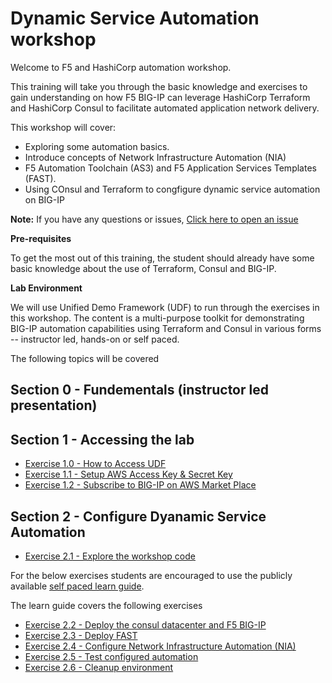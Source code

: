 # Dynamic Service Automation workshop
Welcome to F5 and HashiCorp automation workshop. 

This training will take you through the basic knowledge and exercises to gain understanding on how F5 BIG-IP can leverage HashiCorp Terraform and HashiCorp Consul to facilitate
automated application network delivery.

This workshop will cover:

-  Exploring some automation basics.
-  Introduce concepts of Network Infrastructure Automation (NIA)
-  F5 Automation Toolchain (AS3) and F5 Application Services Templates (FAST).
-  Using COnsul and Terraform to congfigure dynamic service automation on BIG-IP 

**Note:** 
If you have any questions or issues, [Click here to open an issue](https://github.com/f5businessdevelopment/F5_NIA_workshop/issues)

**Pre-requisites**

To get the most out of this training, the student should already have some basic knowledge about the use of Terraform, Consul and BIG-IP.

**Lab Environment**

We will use Unified Demo Framework (UDF) to run through the exercises in this workshop. The content is a multi-purpose toolkit for demonstrating BIG-IP automation capabilities using Terraform and Consul in various forms -- instructor led, hands-on or self paced.

The following topics will be covered

## Section 0 - Fundementals (instructor led presentation)

## Section 1 - Accessing the lab
- [Exercise 1.0 - How to Access UDF](section1)   
 - [Exercise 1.1 - Setup AWS Access Key & Secret Key](1-ex/2-ex)   
 - [Exercise 1.2 - Subscribe to BIG-IP on AWS Market Place](1-ex/2-ex/3-ex)

## Section 2 - Configure Dyanamic Service Automation
- [Exercise 2.1 - Explore the workshop code](https://github.com/hashicorp/f5-terraform-consul-sd-webinar)

For the below exercises students are encouraged to use the publicly available [self paced learn guide](https://learn.hashicorp.com/tutorials/consul/consul-terraform-sync-f5-bigip-fast?in=consul/network-infrastructure-automation). 

The learn guide covers the following exercises

- [Exercise 2.2 - Deploy the consul datacenter and F5 BIG-IP](https://learn.hashicorp.com/tutorials/consul/consul-terraform-sync-f5-bigip-fast?in=consul/network-infrastructure-automation#deploy-consul-datacenter-and-f5-big-ip)
- [Exercise 2.3 - Deploy FAST](https://learn.hashicorp.com/tutorials/consul/consul-terraform-sync-f5-bigip-fast?in=consul/network-infrastructure-automation#deploy-fast-template)
- [Exercise 2.4 - Configure Network Infrastructure Automation (NIA)](https://learn.hashicorp.com/tutorials/consul/consul-terraform-sync-f5-bigip-fast?in=consul/network-infrastructure-automation#network-infrastructure-automation)
- [Exercise 2.5 - Test configured automation](https://learn.hashicorp.com/tutorials/consul/consul-terraform-sync-f5-bigip-fast?in=consul/network-infrastructure-automation#test-automation)
- [Exercise 2.6 - Cleanup environment](https://learn.hashicorp.com/tutorials/consul/consul-terraform-sync-f5-bigip-fast?in=consul/network-infrastructure-automation#clean-your-environment)
